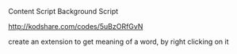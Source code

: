 Content Script
Background Script


http://kodshare.com/codes/5uBzORfGvN

create an extension to get meaning of a word, by right clicking on it
